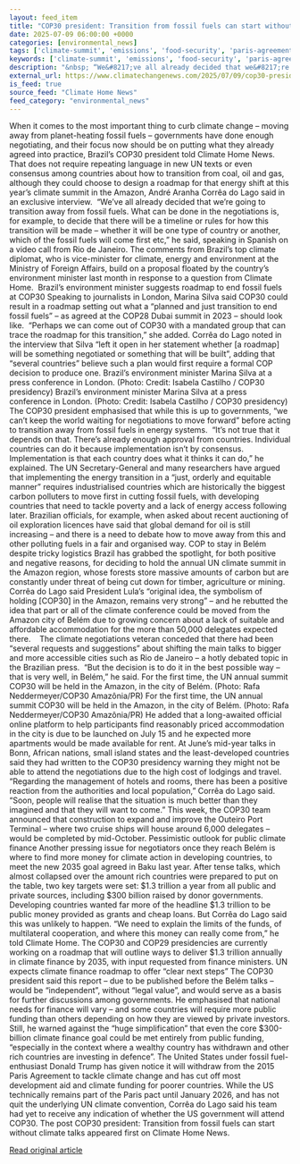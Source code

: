 ```yaml
---
layout: feed_item
title: "COP30 president: Transition from fossil fuels can start without climate talks"
date: 2025-07-09 06:00:00 +0000
categories: [environmental_news]
tags: ['climate-summit', 'emissions', 'food-security', 'paris-agreement', 'agriculture', 'year-2023', 'climate-policy', 'rainforest', 'cop28', 'cop29']
keywords: ['climate-summit', 'emissions', 'food-security', 'paris-agreement', 'agriculture', 'fossil', 'transition', 'president']
description: "&nbsp; “We&#8217;ve all already decided that we&#8217;re going to transition away from fossil fuels"
external_url: https://www.climatechangenews.com/2025/07/09/cop30-president-transition-from-fossil-fuels-can-start-without-climate-talks/
is_feed: true
source_feed: "Climate Home News"
feed_category: "environmental_news"
---
```


When it comes to the most important thing to curb climate change &#8211; moving away from planet-heating fossil fuels &#8211; governments have done enough negotiating, and their focus now should be on putting what they already agreed into practice, Brazil’s COP30 president told Climate Home News. That does not require repeating language in new UN texts or even consensus among countries about how to transition from coal, oil and gas, although they could choose to design a roadmap for that energy shift at this year’s climate summit in the Amazon, André Aranha Corrêa do Lago said in an exclusive interview.&nbsp; “We&#8217;ve all already decided that we&#8217;re going to transition away from fossil fuels. What can be done in the negotiations is, for example, to decide that there will be a timeline or rules for how this transition will be made &#8211; whether it will be one type of country or another, which of the fossil fuels will come first etc,” he said, speaking in Spanish on a video call from Rio de Janeiro. The comments from Brazil’s top climate diplomat, who is vice-minister for climate, energy and environment at the Ministry of Foreign Affairs, build on a proposal floated by the country’s environment minister last month in response to a question from Climate Home.&nbsp; Brazil’s environment minister suggests roadmap to end fossil fuels at COP30 Speaking to journalists in London, Marina Silva said COP30 could result in a roadmap setting out what a “planned and just transition to end fossil fuels” &#8211; as agreed at the COP28 Dubai summit in 2023 &#8211; should look like.&nbsp; “Perhaps we can come out of COP30 with a mandated group that can trace the roadmap for this transition,” she added. Corrêa do Lago noted in the interview that Silva “left it open in her statement whether [a roadmap] will be something negotiated or something that will be built”, adding that “several countries” believe such a plan would first require a formal COP decision to produce one. Brazil&#8217;s environment minister Marina Silva at a press conference in London. (Photo: Credit: Isabela Castilho / COP30 presidency) Brazil&#8217;s environment minister Marina Silva at a press conference in London. (Photo: Credit: Isabela Castilho / COP30 presidency) The COP30 president emphasised that while this is up to governments, “we can&#8217;t keep the world waiting for negotiations to move forward” before acting to transition away from fossil fuels in energy systems.&nbsp; “It&#8217;s not true that it depends on that. There&#8217;s already enough approval from countries. Individual countries can do it because implementation isn&#8217;t by consensus. Implementation is that each country does what it thinks it can do,” he explained. The UN Secretary-General and many researchers have argued that implementing the energy transition in a “just, orderly and equitable manner” requires industrialised countries which are historically the biggest carbon polluters to move first in cutting fossil fuels, with developing countries that need to tackle poverty and a lack of energy access following later. Brazilian officials, for example, when asked about recent auctioning of oil exploration licences have said that global demand for oil is still increasing – and there is a need to debate how to move away from this and other polluting fuels in a fair and organised way. COP to stay in Belém despite tricky logistics Brazil has grabbed the spotlight, for both positive and negative reasons, for deciding to hold the annual UN climate summit in the Amazon region, whose forests store massive amounts of carbon but are constantly under threat of being cut down for timber, agriculture or mining. Corrêa do Lago said President Lula&#8217;s “original idea, the symbolism of holding [COP30] in the Amazon, remains very strong” &#8211; and he rebutted the idea that part or all of the climate conference could be moved from the Amazon city of Belém due to growing concern about a lack of suitable and affordable accommodation for the more than 50,000 delegates expected there.&nbsp;&nbsp;&nbsp; The climate negotiations veteran conceded that there had been “several requests and suggestions” about shifting the main talks to bigger and more accessible cities such as Rio de Janeiro &#8211; a hotly debated topic in the Brazilian press.&nbsp; “But the decision is to do it in the best possible way &#8211; that is very well, in Belém,” he said. For the first time, the UN annual summit COP30 will be held in the Amazon, in the city of Belém. (Photo: Rafa Neddermeyer/COP30 Amazônia/PR) For the first time, the UN annual summit COP30 will be held in the Amazon, in the city of Belém. (Photo: Rafa Neddermeyer/COP30 Amazônia/PR) He added that a long-awaited official online platform to help participants find reasonably priced accommodation in the city is due to be launched on July 15 and he expected more apartments would be made available for rent. At June’s mid-year talks in Bonn, African nations, small island states and the least-developed countries said they had written to the COP30 presidency warning they might not be able to attend the negotiations due to the high cost of lodgings and travel. “Regarding the management of hotels and rooms, there has been a positive reaction from the authorities and local population,” Corrêa do Lago said. “Soon, people will realise that the situation is much better than they imagined and that they will want to come.” This week, the COP30 team announced that construction to expand and improve the Outeiro Port Terminal &#8211; where two cruise ships will house around 6,000 delegates &#8211; would be completed by mid-October. Pessimistic outlook for public climate finance Another pressing issue for negotiators once they reach Belém is where to find more money for climate action in developing countries, to meet the new 2035 goal agreed in Baku last year. After tense talks, which almost collapsed over the amount rich countries were prepared to put on the table, two key targets were set: $1.3 trillion a year from all public and private sources, including $300 billion raised by donor governments. Developing countries wanted far more of the headline $1.3 trillion to be public money provided as grants and cheap loans. But Corrêa do Lago said this was unlikely to happen. “We need to explain the limits of the funds, of multilateral cooperation, and where this money can really come from,” he told Climate Home. The COP30 and COP29 presidencies are currently working on a roadmap that will outline ways to deliver $1.3 trillion annually in climate finance by 2035, with input requested from finance ministers. UN expects climate finance roadmap to offer “clear next steps” The COP30 president said this report &#8211; due to be published before the Belém talks &#8211; would be “independent”, without “legal value”, and would serve as a basis for further discussions among governments. He emphasised that national needs for finance will vary &#8211; and some countries will require more public funding than others depending on how they are viewed by private investors. Still, he warned against the “huge simplification” that even the core $300-billion climate finance goal could be met entirely from public funding, “especially in the context where a wealthy country has withdrawn and other rich countries are investing in defence”. The United States under fossil fuel-enthusiast Donald Trump has given notice it will withdraw from the 2015 Paris Agreement to tackle climate change and has cut off most development aid and climate funding for poorer countries. While the US technically remains part of the Paris pact until January 2026, and has not quit the underlying UN climate convention, Corrêa do Lago said his team had yet to receive any indication of whether the US government will attend COP30. The post COP30 president: Transition from fossil fuels can start without climate talks appeared first on Climate Home News.

[Read original article](https://www.climatechangenews.com/2025/07/09/cop30-president-transition-from-fossil-fuels-can-start-without-climate-talks/)
